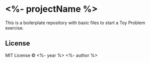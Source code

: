 # <%- projectName %>

This is a boilerplate repository with basic files to start a Toy Problem exercise.

## License
MIT License © <%- year %> <%- author %>